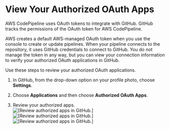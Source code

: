 # View Your Authorized OAuth Apps<a name="GitHub-view-oauth-token"></a>

AWS CodePipeline uses OAuth tokens to integrate with GitHub\. GitHub tracks the permissions of the OAuth token for AWS CodePipeline\.

AWS creates a default AWS\-managed OAuth token when you use the console to create or update pipelines\. When your pipeline connects to the repository, it uses GitHub credentials to connect to GitHub\. You do not manage the token in any way, but you can view your connection information to verify your authorized OAuth applications in GitHub\.

Use these steps to review your authorized OAuth applications\.

1. In GitHub, from the drop\-down option on your profile photo, choose **Settings**\.

1. Choose **Applications** and then choose **Authorized OAuth Apps**\.

1. Review your authorized apps\.  
![\[Review authorized apps in GitHub.\]](http://docs.aws.amazon.com/codepipeline/latest/userguide/images/oauth-apps.png)![\[Review authorized apps in GitHub.\]](http://docs.aws.amazon.com/codepipeline/latest/userguide/)![\[Review authorized apps in GitHub.\]](http://docs.aws.amazon.com/codepipeline/latest/userguide/)